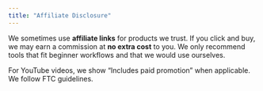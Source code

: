 ```yaml
---
title: "Affiliate Disclosure"
---
```


We sometimes use **affiliate links** for products we trust. If you click and buy, we may earn a commission at **no extra cost** to you. We only recommend tools that fit beginner workflows and that we would use ourselves.

For YouTube videos, we show “Includes paid promotion” when applicable. We follow FTC guidelines.
